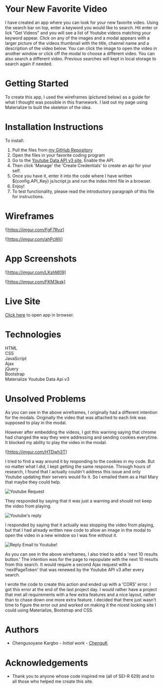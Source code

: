 # Your New Favorite Video

I have created an app where you can look for your new favorite video. Using the search bar on top, enter a keyword you would like to search. Hit enter or lick "Get Videos" and you will see a list of Youtube videos matching your keyword appear. Click on any of the images and a modal appears with a larger picture of the videos thumbnail with the title, channel name and a description of the video below. You can click the image to open the video in another window or click off the modal to choose a different video. You can also search a different video. Previous searches will kept in local storage to search again if needed.

# Getting Started

To create this app, I used the wireframes (pictured below) as a guide for what I thought was possible in this framework. I laid out my page using Materialize to built the skeleton of the idea.


# Installation Instructions

To install:			
1. Pull the files from [my GitHub Repository](https://github.com/ChenguK/newfavoritevideo)		
2. Open the files in your favorite coding program	
3. Go to the [Youtube Data API v3 site](https://console.developers.google.com/apis/library/youtube.googleapis.com?id=125bab65-cfb6-4f25-9826-4dcc309bc508&project=lunar-sled-283600&authuser=1&supportedpurview=project), Enable the API.		
4. Then click 'Manage' the 'Create Credentials' to create an api for your self.		
5. Once you have it, enter it into the code where I have written ${config.API_Key} js/script.js and run the index.html file in a browser. 	
6. Enjoy!	
7. To test functionality, please read the introductory paragraph of this file for instructions.


# Wireframes

![https://imgur.com/FgF7Ryz]                      

![https://imgur.com/ahPcWli]

# App Screenshots

![https://imgur.com/LKshM09] 

![https://imgur.com/FKM3ksk]




# Live Site

[Click here](https://chenguk.github.io/newfavoritevideo/)  to open app in browser.


# Technologies

HTML    
CSS     
JavaScript	
Ajax	
jQuery  
Bootstrap   
Materialize	
Youtube Data Api v3


# Unsolved Problems

As you can see in the above wireframes, I originally had a different intention for the modals. Originally the video that was attached to each link was supposed to play in the modal. 

However after embedding the videos, I got this warning saying that chrome had changed the way they were addressing and sending cookies everytime. It blocked my ability to play the video in the modal.

![https://imgur.com/HTDwh3T]

I tried to find a way around it by responding to the cookies in my code. But no matter what I did, I kept getting the same response. Through hours of research, I found that I actually couldn't address this issue and only Youtube updating their servers would fix it. So I emailed them as a Hail Mary that maybe they could help.

![Youtube Request](https://imgur.com/ql4uBab)

They responded by saying that it was just a warning and should not keep the video from playing.

![Youtube's reply](https://imgur.com/DHXt9eU)

I responded by saying that it actually was stopping the video from playing, but that I had already written new code to allow an image in the modal to open the video in a new window so I was fine without it.	

![Reply Email to Youtube](https://imgur.com/tM2zRbG)!


As you can see in the above wireframes, I also tried to add a 'next 10 results button.' The intention was for the page to repopulate with the next 10 results from this search. It would require a second Ajax request with a 'nextPageToken' that was renewed by the Youtube API v3 after every search. 

I wrote the code to create this action and ended up with a 'CORS' error. I got this error at the end of the last project day. I would rather have a project that met all requirements with a few extra features and a nice layout, rather than to chase down one more extra feature. I decided that there just wasn't time to figure the error out and worked on making it the nicest looking site I could using Materialize, Bootstrap and CSS.

# Authors
* Chengusoyane Kargbo - *Initial work* - [ChenguK](https://github.com/ChenguK)

# Acknowledgements
* Thank you to anyone whose code inspired me (all of SEI-R 629) and to all those who helped me create this site.
